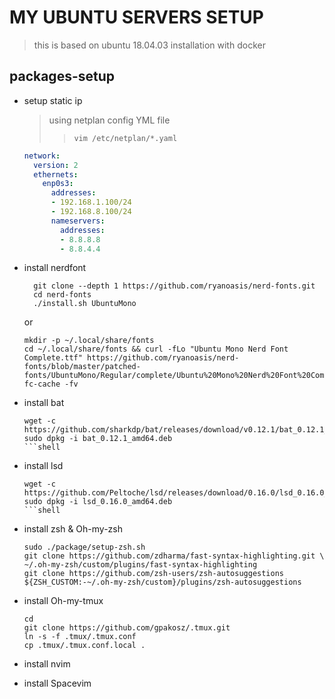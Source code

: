 # MY UBUNTU SERVERS SETUP

> this is based on ubuntu 18.04.03 installation
> with docker

## packages-setup

* setup static ip
    > using netplan config YML file
    >>  ```vim /etc/netplan/*.yaml```

    ```yaml
    network:
      version: 2
      ethernets:
        enp0s3:
          addresses:
          - 192.168.1.100/24
          - 192.168.8.100/24
          nameservers:
            addresses:
            - 8.8.8.8
            - 8.8.4.4
    ```

* install nerdfont

  ```shell
    git clone --depth 1 https://github.com/ryanoasis/nerd-fonts.git
    cd nerd-fonts
    ./install.sh UbuntuMono
  ```

  or

  ```shell
  mkdir -p ~/.local/share/fonts
  cd ~/.local/share/fonts && curl -fLo "Ubuntu Mono Nerd Font Complete.ttf" https://github.com/ryanoasis/nerd-fonts/blob/master/patched-fonts/UbuntuMono/Regular/complete/Ubuntu%20Mono%20Nerd%20Font%20Complete.ttf
  fc-cache -fv
  ```

* install bat

  ```shell
  wget -c https://github.com/sharkdp/bat/releases/download/v0.12.1/bat_0.12.1_amd64.deb
  sudo dpkg -i bat_0.12.1_amd64.deb
  ```shell

* install lsd

  ```shell
  wget -c https://github.com/Peltoche/lsd/releases/download/0.16.0/lsd_0.16.0_amd64.deb
  sudo dpkg -i lsd_0.16.0_amd64.deb
  ```shell
  
* install zsh & Oh-my-zsh

  ```shell
  sudo ./package/setup-zsh.sh
  git clone https://github.com/zdharma/fast-syntax-highlighting.git \
  ~/.oh-my-zsh/custom/plugins/fast-syntax-highlighting
  git clone https://github.com/zsh-users/zsh-autosuggestions ${ZSH_CUSTOM:-~/.oh-my-zsh/custom}/plugins/zsh-autosuggestions
  ```
  
* install Oh-my-tmux

  ```shell
  cd
  git clone https://github.com/gpakosz/.tmux.git
  ln -s -f .tmux/.tmux.conf
  cp .tmux/.tmux.conf.local .
  ```

* install nvim
* install Spacevim
